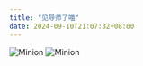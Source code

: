 ```yaml
---
title: "见导师了喵"
date: 2024-09-10T21:07:32+08:00
---
```


![Minion](/img/WechatIMG517.jpg)
![Minion](/img/WechatIMG516.jpg)